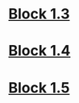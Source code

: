 # [Block 1.3](https://danilfedorov.github.io/Kata-projects/)
# [Block 1.4](https://danilfedorov.github.io/Kata-projects/menu.html)
# [Block 1.5](https://danilfedorov.github.io/Kata-projects/services.html)